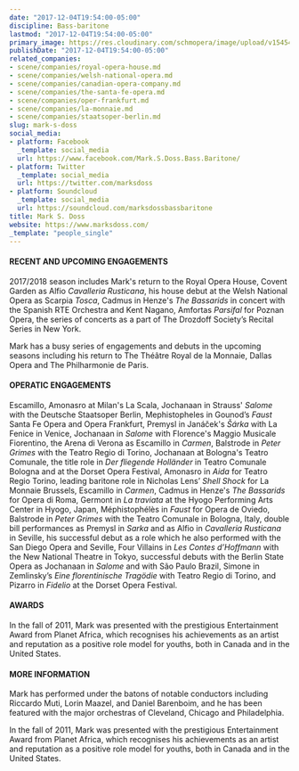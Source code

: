 ```yaml
---
date: "2017-12-04T19:54:00-05:00"
discipline: Bass-baritone
lastmod: "2017-12-04T19:54:00-05:00"
primary_image: https://res.cloudinary.com/schmopera/image/upload/v1545409169/media/webhook-uploads/1512434735216/thumb8_dd5f22830ddfbc7519ef0126701785f1.jpg.jpg
publishDate: "2017-12-04T19:54:00-05:00"
related_companies:
- scene/companies/royal-opera-house.md
- scene/companies/welsh-national-opera.md
- scene/companies/canadian-opera-company.md
- scene/companies/the-santa-fe-opera.md
- scene/companies/oper-frankfurt.md
- scene/companies/la-monnaie.md
- scene/companies/staatsoper-berlin.md
slug: mark-s-doss
social_media:
- platform: Facebook
  _template: social_media
  url: https://www.facebook.com/Mark.S.Doss.Bass.Baritone/
- platform: Twitter
  _template: social_media
  url: https://twitter.com/marksdoss
- platform: Soundcloud
  _template: social_media
  url: https://soundcloud.com/marksdossbassbaritone
title: Mark S. Doss
website: https://www.marksdoss.com/
_template: "people_single"
---
```


#### RECENT AND UPCOMING ENGAGEMENTS

2017/2018 season includes Mark's return to the Royal Opera House, Covent Garden as Alfio *Cavalleria Rusticana*, his house debut at the Welsh National Opera as Scarpia *Tosca*, Cadmus in Henze's *The Bassarids* in concert with the Spanish RTE Orchestra and Kent Nagano, Amfortas *Parsifal* for Poznan Opera, the series of concerts as a part of The Drozdoff Society’s Recital Series in New York.
 
Mark has a busy series of engagements and debuts in the upcoming seasons including his return to The Théâtre Royal de la Monnaie, Dallas Opera and The Philharmonie de Paris.

#### OPERATIC ENGAGEMENTS

Escamillo, Amonasro at Milan's La Scala, Jochanaan in Strauss' *Salome* with the Deutsche Staatsoper Berlin, Mephistopheles in Gounod’s *Faust* Santa Fe Opera and Opera Frankfurt, Premysl in Janáček's *Šárka* with La Fenice in Venice, Jochanaan in *Salome* with Florence's Maggio Musicale Fiorentino, the Arena di Verona as Escamillo in *Carmen*, Balstrode in *Peter Grimes* with the Teatro Regio di Torino, Jochanaan at Bologna's Teatro Comunale, the title role in *Der fliegende Holländer* in Teatro Comunale Bologna and at the Dorset Opera Festival, Amonasro in *Aida* for Teatro Regio Torino, leading baritone role in Nicholas Lens’ *Shell Shock* for La Monnaie Brussels, Escamillo in *Carmen*, Cadmus in Henze's *The Bassarids* for Opera di Roma, Germont in *La traviata* at the Hyogo Performing Arts Center in Hyogo, Japan,  Méphistophélès in *Faust* for Opera de Oviedo, Balstrode in *Peter Grimes* with the Teatro Comunale in Bologna, Italy, double bill performances as Premysl in *Sarka* and as Alfio in *Cavalleria Rusticana* in Seville, his successful debut as a role which he also performed with the San Diego Opera and Seville, Four Villains in *Les Contes d’Hoffmann* with the New National Theatre in Tokyo, successful debuts with the Berlin State Opera as Jochanaan in *Salome* and with São Paulo  Brazil, Simone in Zemlinsky’s *Eine florentinische Tragödie* with Teatro Regio di Torino, and Pizarro in *Fidelio* at the Dorset Opera Festival.

#### AWARDS

In the fall of 2011, Mark was presented with the prestigious Entertainment Award from Planet Africa, which recognises his achievements as an artist and reputation as a positive role model for youths, both in Canada and in the United States.

#### MORE INFORMATION
 
Mark has performed under the batons of notable conductors including Riccardo Muti, Lorin Maazel, and Daniel Barenboim, and he has been featured with the major orchestras of Cleveland, Chicago and Philadelphia.

In the fall of 2011, Mark was presented with the prestigious Entertainment Award from Planet Africa, which recognises his achievements as an artist and reputation as a positive role model for youths, both in Canada and in the United States.
